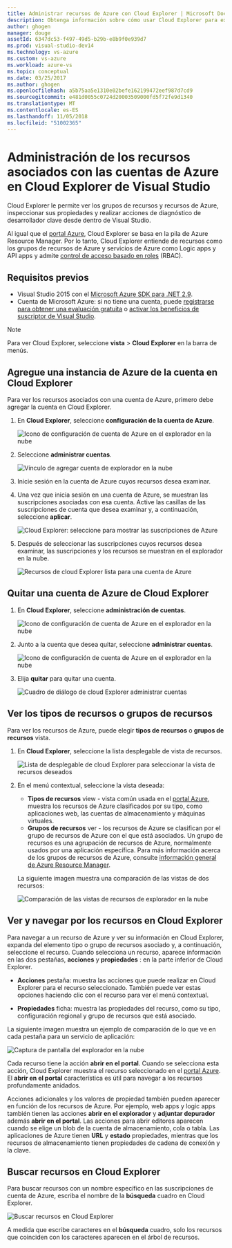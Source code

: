 ```yaml
---
title: Administrar recursos de Azure con Cloud Explorer | Microsoft Docs
description: Obtenga información sobre cómo usar Cloud Explorer para examinar y administrar recursos de Azure en Visual Studio.
author: ghogen
manager: douge
assetId: 6347dc53-f497-49d5-b29b-e8b9f0e939d7
ms.prod: visual-studio-dev14
ms.technology: vs-azure
ms.custom: vs-azure
ms.workload: azure-vs
ms.topic: conceptual
ms.date: 03/25/2017
ms.author: ghogen
ms.openlocfilehash: a5b75aa5e1310e02befe162199472eef987d7cd9
ms.sourcegitcommit: e481d0055c0724d20003509000fd5f72fe9d1340
ms.translationtype: MT
ms.contentlocale: es-ES
ms.lasthandoff: 11/05/2018
ms.locfileid: "51002365"
---
```

# <a name="manage-the-resources-associated-with-your-azure-accounts-in-visual-studio-cloud-explorer"></a>Administración de los recursos asociados con las cuentas de Azure en Cloud Explorer de Visual Studio

Cloud Explorer le permite ver los grupos de recursos y recursos de Azure, inspeccionar sus propiedades y realizar acciones de diagnóstico de desarrollador clave desde dentro de Visual Studio. 

Al igual que el [portal Azure](http://go.microsoft.com/fwlink/p/?LinkID=525040), Cloud Explorer se basa en la pila de Azure Resource Manager. Por lo tanto, Cloud Explorer entiende de recursos como los grupos de recursos de Azure y servicios de Azure como Logic apps y API apps y admite [control de acceso basado en roles](/azure/role-based-access-control/role-assignments-portal.md) (RBAC). 

## <a name="prerequisites"></a>Requisitos previos

* Visual Studio 2015 con el [Microsoft Azure SDK para .NET 2.9](https://www.microsoft.com/en-us/download/details.aspx?id=51657).
* Cuenta de Microsoft Azure: si no tiene una cuenta, puede [registrarse para obtener una evaluación gratuita](http://go.microsoft.com/fwlink/?LinkId=623901) o [activar los beneficios de suscriptor de Visual Studio](http://go.microsoft.com/fwlink/?LinkId=623901).

> [!NOTE]
> Para ver Cloud Explorer, seleccione **vista** > **Cloud Explorer** en la barra de menús.

## <a name="add-an-azure-account-to-cloud-explorer"></a>Agregue una instancia de Azure de la cuenta en Cloud Explorer

Para ver los recursos asociados con una cuenta de Azure, primero debe agregar la cuenta en Cloud Explorer. 

1. En **Cloud Explorer**, seleccione **configuración de la cuenta de Azure**.

   ![Icono de configuración de cuenta de Azure en el explorador en la nube](./media/vs-azure-tools-resources-managing-with-cloud-explorer/azure-account-settings.png)

1. Seleccione **administrar cuentas**. 

   ![Vínculo de agregar cuenta de explorador en la nube](./media/vs-azure-tools-resources-managing-with-cloud-explorer/manage-accounts-link.png)

1. Inicie sesión en la cuenta de Azure cuyos recursos desea examinar. 

1. Una vez que inicia sesión en una cuenta de Azure, se muestran las suscripciones asociadas con esa cuenta. Active las casillas de las suscripciones de cuenta que desea examinar y, a continuación, seleccione **aplicar**. 

   ![Cloud Explorer: seleccione para mostrar las suscripciones de Azure](./media/vs-azure-tools-resources-managing-with-cloud-explorer/select-subscriptions.png)

1. Después de seleccionar las suscripciones cuyos recursos desea examinar, las suscripciones y los recursos se muestran en el explorador en la nube.

   ![Recursos de cloud Explorer lista para una cuenta de Azure](./media/vs-azure-tools-resources-managing-with-cloud-explorer/resources-listed.png)

## <a name="remove-an-azure-account-from-cloud-explorer"></a>Quitar una cuenta de Azure de Cloud Explorer 

1. En **Cloud Explorer**, seleccione **administración de cuentas**.

   ![Icono de configuración de cuenta de Azure en el explorador en la nube](./media/vs-azure-tools-resources-managing-with-cloud-explorer/azure-account-settings.png)

1. Junto a la cuenta que desea quitar, seleccione **administrar cuentas**.

   ![Icono de configuración de cuenta de Azure en el explorador en la nube](./media/vs-azure-tools-resources-managing-with-cloud-explorer/remove-account.png)

1. Elija **quitar** para quitar una cuenta.

    ![Cuadro de diálogo de cloud Explorer administrar cuentas](./media/vs-azure-tools-resources-managing-with-cloud-explorer/accountmanage.PNG)

## <a name="view-resource-types-or-resource-groups"></a>Ver los tipos de recursos o grupos de recursos

Para ver los recursos de Azure, puede elegir **tipos de recursos** o **grupos de recursos** vista.

1. En **Cloud Explorer**, seleccione la lista desplegable de vista de recursos.

   ![Lista de desplegable de cloud Explorer para seleccionar la vista de recursos deseados](./media/vs-azure-tools-resources-managing-with-cloud-explorer/resources-view-dropdown.png)

1. En el menú contextual, seleccione la vista deseada: 

   * **Tipos de recursos** view - vista común usada en el [portal Azure](http://go.microsoft.com/fwlink/p/?LinkID=525040), muestra los recursos de Azure clasificados por su tipo, como aplicaciones web, las cuentas de almacenamiento y máquinas virtuales. 
   * **Grupos de recursos** ver - los recursos de Azure se clasifican por el grupo de recursos de Azure con el que está asociados. Un grupo de recursos es una agrupación de recursos de Azure, normalmente usados por una aplicación específica. Para más información acerca de los grupos de recursos de Azure, consulte [información general de Azure Resource Manager](/azure/azure-resource-manager/resource-group-overview).

   La siguiente imagen muestra una comparación de las vistas de dos recursos:

   ![Comparación de las vistas de recursos de explorador en la nube](./media/vs-azure-tools-resources-managing-with-cloud-explorer/resource-views-comparison.png)

## <a name="view-and-navigate-resources-in-cloud-explorer"></a>Ver y navegar por los recursos en Cloud Explorer

Para navegar a un recurso de Azure y ver su información en Cloud Explorer, expanda del elemento tipo o grupo de recursos asociado y, a continuación, seleccione el recurso. Cuando selecciona un recurso, aparece información en las dos pestañas, **acciones** y **propiedades** : en la parte inferior de Cloud Explorer.

* **Acciones** pestaña: muestra las acciones que puede realizar en Cloud Explorer para el recurso seleccionado. También puede ver estas opciones haciendo clic con el recurso para ver el menú contextual.

* **Propiedades** ficha: muestra las propiedades del recurso, como su tipo, configuración regional y grupo de recursos que está asociado.

La siguiente imagen muestra un ejemplo de comparación de lo que ve en cada pestaña para un servicio de aplicación:

  ![Captura de pantalla del explorador en la nube](./media/vs-azure-tools-resources-managing-with-cloud-explorer/actions-and-properties.png)

Cada recurso tiene la acción **abrir en el portal**. Cuando se selecciona esta acción, Cloud Explorer muestra el recurso seleccionado en el [portal Azure](http://go.microsoft.com/fwlink/p/?LinkID=525040). El **abrir en el portal** característica es útil para navegar a los recursos profundamente anidados.

Acciones adicionales y los valores de propiedad también pueden aparecer en función de los recursos de Azure. Por ejemplo, web apps y logic apps también tienen las acciones **abrir en el explorador** y **adjuntar depurador** además **abrir en el portal**. Las acciones para abrir editores aparecen cuando se elige un blob de la cuenta de almacenamiento, cola o tabla. Las aplicaciones de Azure tienen **URL** y **estado** propiedades, mientras que los recursos de almacenamiento tienen propiedades de cadena de conexión y la clave.

## <a name="find-resources-in-cloud-explorer"></a>Buscar recursos en Cloud Explorer

Para buscar recursos con un nombre específico en las suscripciones de cuenta de Azure, escriba el nombre de la **búsqueda** cuadro en Cloud Explorer.

  ![Buscar recursos en Cloud Explorer](./media/vs-azure-tools-resources-managing-with-cloud-explorer/search-for-resources.png)

A medida que escribe caracteres en el **búsqueda** cuadro, solo los recursos que coinciden con los caracteres aparecen en el árbol de recursos.
